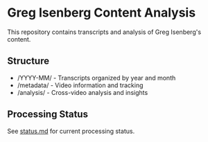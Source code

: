 # Greg Isenberg Content Analysis

This repository contains transcripts and analysis of Greg Isenberg's content.

## Structure
- /YYYY-MM/ - Transcripts organized by year and month
- /metadata/ - Video information and tracking
- /analysis/ - Cross-video analysis and insights

## Processing Status
See [status.md](./status.md) for current processing status.